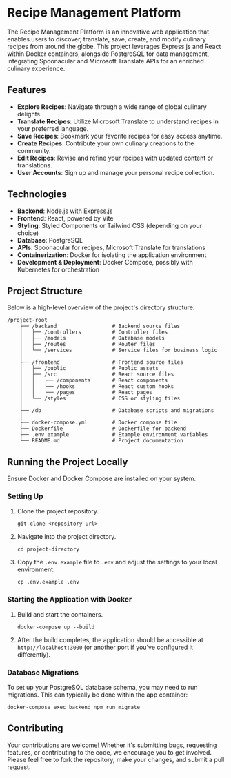 
# Recipe Management Platform

The Recipe Management Platform is an innovative web application that enables users to discover, translate, save, create, and modify culinary recipes from around the globe. This project leverages Express.js and React within Docker containers, alongside PostgreSQL for data management, integrating Spoonacular and Microsoft Translate APIs for an enriched culinary experience.

## Features

- **Explore Recipes**: Navigate through a wide range of global culinary delights.
- **Translate Recipes**: Utilize Microsoft Translate to understand recipes in your preferred language.
- **Save Recipes**: Bookmark your favorite recipes for easy access anytime.
- **Create Recipes**: Contribute your own culinary creations to the community.
- **Edit Recipes**: Revise and refine your recipes with updated content or translations.
- **User Accounts**: Sign up and manage your personal recipe collection.

## Technologies

- **Backend**: Node.js with Express.js
- **Frontend**: React, powered by Vite
- **Styling**: Styled Components or Tailwind CSS (depending on your choice)
- **Database**: PostgreSQL
- **APIs**: Spoonacular for recipes, Microsoft Translate for translations
- **Containerization**: Docker for isolating the application environment
- **Development & Deployment**: Docker Compose, possibly with Kubernetes for orchestration

## Project Structure

Below is a high-level overview of the project's directory structure:

```
/project-root
    ├── /backend                  # Backend source files
    │   ├── /controllers          # Controller files
    │   ├── /models               # Database models
    │   ├── /routes               # Router files
    │   └── /services             # Service files for business logic
    │
    ├── /frontend                 # Frontend source files
    │   ├── /public               # Public assets
    │   ├── /src                  # React source files
    │   │   ├── /components       # React components
    │   │   ├── /hooks            # React custom hooks
    │   │   └── /pages            # React pages
    │   └── /styles               # CSS or styling files
    │
    ├── /db                       # Database scripts and migrations
    │
    ├── docker-compose.yml        # Docker compose file
    ├── Dockerfile                # Dockerfile for backend
    ├── .env.example              # Example environment variables
    └── README.md                 # Project documentation
```

## Running the Project Locally

Ensure Docker and Docker Compose are installed on your system.

### Setting Up

1. Clone the project repository.
   ```
   git clone <repository-url>
   ```
2. Navigate into the project directory.
   ```
   cd project-directory
   ```
3. Copy the `.env.example` file to `.env` and adjust the settings to your local environment.
   ```
   cp .env.example .env
   ```

### Starting the Application with Docker

1. Build and start the containers.
   ```
   docker-compose up --build
   ```
2. After the build completes, the application should be accessible at `http://localhost:3000` (or another port if you've configured it differently).

### Database Migrations

To set up your PostgreSQL database schema, you may need to run migrations. This can typically be done within the app container:
```
docker-compose exec backend npm run migrate
```

## Contributing

Your contributions are welcome! Whether it's submitting bugs, requesting features, or contributing to the code, we encourage you to get involved. Please feel free to fork the repository, make your changes, and submit a pull request.

